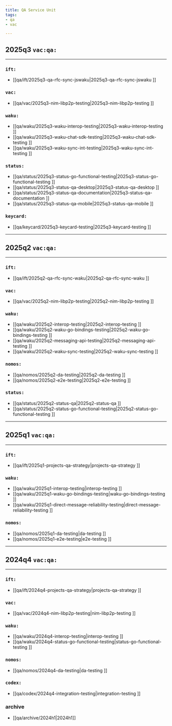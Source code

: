 ```yaml
---
title: QA Service Unit
tags:
- qa
- vac

---
```


## 2025q3 `vac:qa:`
---

### `ift:`
* [[qa/ift/2025q3-qa-rfc-sync-jswaku|2025q3-qa-rfc-sync-jswaku ]]

### `vac:`
* [[qa/vac/2025q3-nim-libp2p-testing|2025q3-nim-libp2p-testing ]]

### `waku:`
* [[qa/waku/2025q3-waku-interop-testing|2025q3-waku-interop-testing ]]
* [[qa/waku/2025q3-waku-chat-sdk-testing|2025q3-waku-chat-sdk-testing ]]
* [[qa/waku/2025q3-waku-sync-int-testing|2025q3-waku-sync-int-testing ]] 

### `status:`
* [[qa/status/2025q3-status-go-functional-testing|2025q3-status-go-functional-testing ]]
* [[qa/status/2025q3-status-qa-desktop|2025q3-status-qa-desktop ]]
* [[qa/status/2025q3-status-qa-documentation|2025q3-status-qa-documentation ]]
* [[qa/status/2025q3-status-qa-mobile|2025q3-status-qa-mobile ]]

### `keycard:`
* [[qa/keycard/2025q3-keycard-testing|2025q3-keycard-testing ]]
---

## 2025q2 `vac:qa:`
---

### `ift:`
* [[qa/ift/2025q2-qa-rfc-sync-waku|2025q2-qa-rfc-sync-waku ]]

### `vac:`
* [[qa/vac/2025q2-nim-libp2p-testing|2025q2-nim-libp2p-testing ]]

### `waku:`
* [[qa/waku/2025q2-interop-testing|2025q2-interop-testing ]]
* [[qa/waku/2025q2-waku-go-bindings-testing|2025q2-waku-go-bindings-testing ]]
* [[qa/waku/2025q2-messaging-api-testing|2025q2-messaging-api-testing ]]
* [[qa/waku/2025q2-waku-sync-testing|2025q2-waku-sync-testing ]]

### `nomos:`
* [[qa/nomos/2025q2-da-testing|2025q2-da-testing ]]
* [[qa/nomos/2025q2-e2e-testing|2025q2-e2e-testing ]]

### `status:`
* [[qa/status/2025q2-status-qa|2025q2-status-qa ]]
* [[qa/status/2025q2-status-go-functional-testing|2025q2-status-go-functional-testing ]]

---

## 2025q1 `vac:qa:`
---

### `ift:`
* [[qa/ift/2025q1-projects-qa-strategy|projects-qa-strategy ]]


### `waku:`
* [[qa/waku/2025q1-interop-testing|interop-testing ]]
* [[qa/waku/2025q1-waku-go-bindings-testing|waku-go-bindings-testing ]]
* [[qa/waku/2025q1-direct-message-reliability-testing|direct-message-reliability-testing ]]

### `nomos:`
* [[qa/nomos/2025q1-da-testing|da-testing ]]
* [[qa/nomos/2025q1-e2e-testing|e2e-testing ]]
---

## 2024q4 `vac:qa:`
---

### `ift:`
* [[qa/ift/2024q4-projects-qa-strategy|projects-qa-strategy ]]

### `vac:`
* [[qa/vac/2024q4-nim-libp2p-testing|nim-libp2p-testing ]]

### `waku:`
* [[qa/waku/2024q4-interop-testing|interop-testing ]]
* [[qa/waku/2024q4-status-go-functional-testing|status-go-functional-testing ]]

### `nomos:`
* [[qa/nomos/2024q4-da-testing|da-testing ]]

### `codex:`
* [[qa/codex/2024q4-integration-testing|integration-testing ]]

### archive

* [[qa/archive/2024h1|2024h1]]
